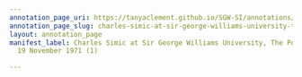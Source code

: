 ```yaml
---
annotation_page_uri: https://tanyaclement.github.io/SGW-SI/annotations/charles-simic-at-sir-george-williams-university-the-poetry-series-19-november-1971-1--canvas-1-introducer.json
annotation_page_slug: charles-simic-at-sir-george-williams-university-the-poetry-series-19-november-1971-1--canvas-1-introducer
layout: annotation_page
manifest_label: Charles Simic at Sir George Williams University, The Poetry Series,
  19 November 1971 (1)

---
```

